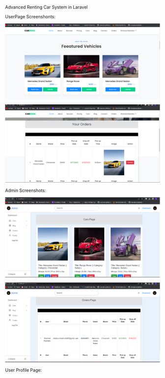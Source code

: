 
Advanced Renting Car System in Laravel 

UserPage Screenshonts:

![Screenshots](public/blog_images/Screenshot1.png)

![Screenshots](public/blog_images/Screenshot3.png)

Admin Screenshots:

![Screenshots](public/blog_images/Screenshot_admin.png)

![Screenshots](public/blog_images/Screenshot_admin3.png)

User Profile Page:
